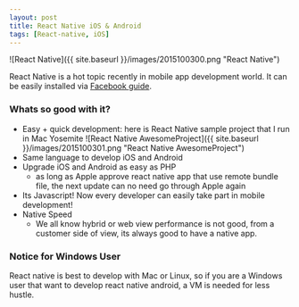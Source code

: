 ```yaml
---
layout: post
title: React Native iOS & Android
tags: [React-native, iOS]
---
```


![React Native]({{ site.baseurl }}/images/2015100300.png "React Native")

React Native is a hot topic recently in mobile app development world. It can be easily installed via [Facebook guide](https://facebook.github.io/react-native/docs/getting-started.html).

### Whats so good with it?
- Easy + quick development: here is React Native sample project that I run in Mac Yosemite
![React Native AwesomeProject]({{ site.baseurl }}/images/2015100301.png "React Native AwesomeProject")
- Same language to develop iOS and Android
- Upgrade iOS and Android as easy as PHP
  - as long as Apple approve react native app that use remote bundle file, the next update can no need go through Apple again
- Its Javascript! Now every developer can easily take part in mobile development!
- Native Speed
  - We all know hybrid or web view performance is not good, from a customer side of view, its always good to have a native app.

### Notice for Windows User
React native is best to develop with Mac or Linux, so if you are a Windows user that want to develop react native android, a VM is needed for less hustle.
